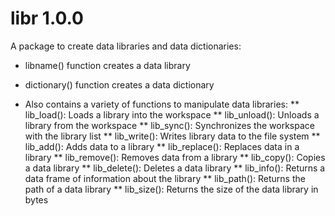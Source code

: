 # libr 1.0.0

A package to create data libraries and data dictionaries:

* libname() function creates a data library
* dictionary() function creates a data dictionary

* Also contains a variety of functions to manipulate data libraries:
** lib_load(): Loads a library into the workspace
** lib_unload(): Unloads a library from the workspace
** lib_sync(): Synchronizes the workspace with the library list
** lib_write(): Writes library data to the file system
** lib_add(): Adds data to a library
** lib_replace(): Replaces data in a library
** lib_remove(): Removes data from a library
** lib_copy(): Copies a data library
** lib_delete(): Deletes a data library
** lib_info(): Returns a data frame of information about the library
** lib_path(): Returns the path of a data library
** lib_size(): Returns the size of the data library in bytes
